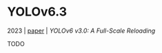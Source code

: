 # YOLOv6.3

2023 | [paper](https://arxiv.org/pdf/2301.05586.pdf) | _YOLOv6 v3.0: A Full-Scale Reloading_

TODO